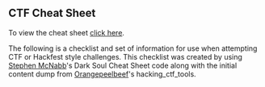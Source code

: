 ## CTF Cheat Sheet

To view the cheat sheet [click here](https://geekiespice.github.io/ctf-hackfest/).

The following is a checklist and set of information for use when attempting CTF or Hackfest style challenges. This checklist was created by using [Stephen McNabb](https://github.com/smcnabb)'s Dark Soul Cheat Sheet code along with the initial content dump from [Orangepeelbeef](https://gist.github.com/orangepeelbeef)'s hacking_ctf_tools.
